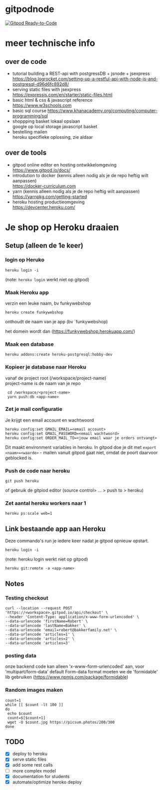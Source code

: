 # gitpodnode

[![Gitpod Ready-to-Code](https://img.shields.io/badge/Gitpod-ready--to--code-blue?logo=gitpod)](https://gitpod.io/#https://github.com/Notalifeform/gitpodnode)

# meer technische info 
## over de code
* tutorial building a REST-api with postgressDB + jsnode + jsexpress\
https://blog.logrocket.com/setting-up-a-restful-api-with-node-js-and-postgresql-d96d6fc892d8/
* serving static files with jsexpress\
https://expressjs.com/en/starter/static-files.html
* basic html & css & javascript reference\
https://www.w3schools.com
* basic sql course
https://www.khanacademy.org/computing/computer-programming/sql
* shoppping basket lokaal opslaan\
google op local storage javascript basket
* bestelling mailen\
heroku specifieke oplossing, zie aldaar

## over de tools
* gitpod online editor en hosting ontwikkelomgeving\
https://www.gitpod.io/docs/
* introdution to docker (kennis alleen nodig als je de repo heftig wilt aanpassen)\
https://docker-curriculum.com
* yarn (kennis alleen nodig als je de repo heftig wilt aanpassen)\
https://yarnpkg.com/getting-started
* heroku hosting productieomgeving\
https://devcenter.heroku.com/



# Je shop op Heroku draaien

## Setup (alleen de 1e keer)

### login op Heruko

```
heroku login -i
```

(note: `heroku login` werkt niet op gitpod) 

### Maak Heroku app

verzin een leuke naam, bv funkywebshop

```
heroku create funkywebshop
```

onthoudt de naam van je app (bv `funkywebshop)

het domein wordt dan (https://funkywebshop.herokuapp.com/)

### Maak een database

```
heroku addons:create heroku-postgresql:hobby-dev
```

### Kopieer je database naar Heroku

vanaf de project root (/workspace/project-name)\
project-name is de naam van je repo

```
 cd /workspace/<project-name>
 yarn push:db <app-name>
```

### Zet je mail configuratie

Je krijgt een email account en wachtwoord 

```
heroku config:set GMAIL_EMAIL=<email account>
heroku config:set GMAIL_PASSWORD=<email wachtwoord>
heroku config:set ORDER_MAIL_TO=<jouw email waar je orders ontvangt>
```

Dit maakt environment variables in heroku. In gitpod doe je dit met `export  <naam>=<waarde>`  - mailen vanuit gitpod gaat niet, omdat de poort daarvoor geblocked is. 



### Push de code naar heroku

```
git push heroku
```

 of gebruik de gitpiod editor (source control> ... > push to > heroku)

### Zet aantal heroku workers naar 1

```
heroku ps:scale web=1
```

## Link bestaande app aan Heroku
Deze commando's run je iedere keer nadat je gitpod opnieuw opstart.

```
heroku login -i
```

(note: heroku login werkt niet op gitpod) 

```
heroku git:remote -a <app-name>
```

## Notes

### Testing checkout

```
curl --location --request POST 'https://<workspace>.gitpod.io/api/checkout' \
--header 'Content-Type: application/x-www-form-urlencoded' \
--data-urlencode 'firstName=Robert' \
--data-urlencode 'lastName=Bakker' \
--data-urlencode 'email=robert@bakkerfamily.net' \
--data-urlencode 'articles=1' \
--data-urlencode 'articles=2' \
--data-urlencode 'articles=3'
```
### posting data 

onze backend code kan alleen 'x-www-form-urlencoded' aan, voor 'multipart/form-data' default Form-data format moeten we de 'formidable' lib gebruiken 
(https://www.npmjs.com/package/formidable)


### Random images maken

```
count=1
while [[ $count -lt 100 ]]
do
 echo $count
 count=$[$count+1]
 wget -O $count.jpg https://picsum.photos/200/300
done
```

## TODO

- [X] deploy to heroku
- [X] serve static files
- [x] add some rest calls
- [ ] more complex model
- [x] documentation for students
- [x] automate/optimize heroko deploy
